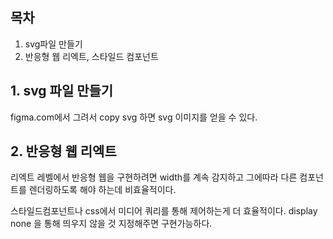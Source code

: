 ## 목차

1. svg파일 만들기
2. 반응형 웹 리엑트, 스타일드 컴포넌트

## 1. svg 파일 만들기

figma.com에서 그려서 copy svg 하면 svg 이미지를 얻을 수 있다.

## 2. 반응형 웹 리엑트

리엑트 레벨에서 반응형 웹을 구현하려면  width를 계속 감지하고 그에따라 다른 컴포넌트를 렌더링하도록 해야 하는데 비효율적이다. 

스타일드컴포넌트나 css에서 미디어 쿼리를 통해 제어하는게 더 효율적이다. display none 을 통해 띄우지 않을 것 지정해주면 구현가능하다.